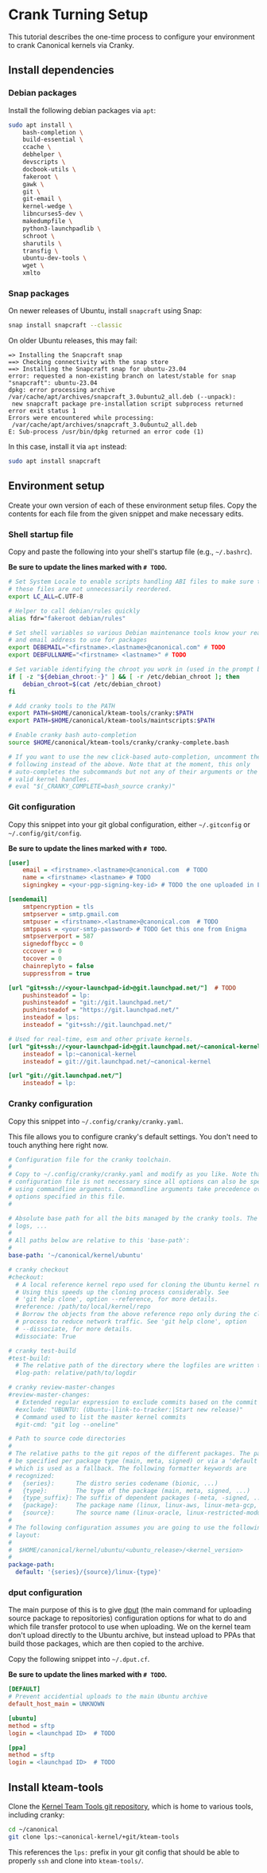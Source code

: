 # Crank Turning Setup

This tutorial describes the one-time process to configure your environment to crank Canonical kernels via Cranky.

## Install dependencies

### Debian packages
Install the following debian packages via `apt`:

```bash
sudo apt install \
    bash-completion \
    build-essential \
    ccache \
    debhelper \
    devscripts \
    docbook-utils \
    fakeroot \
    gawk \
    git \
    git-email \
    kernel-wedge \
    libncurses5-dev \
    makedumpfile \
    python3-launchpadlib \
    schroot \
    sharutils \
    transfig \
    ubuntu-dev-tools \
    wget \
    xmlto
```

### Snap packages

<!--TODO figure out *which* versions of Ubuntu need the legacy install-->
On newer releases of Ubuntu, install `snapcraft` using Snap:
```bash
snap install snapcraft --classic
```

On older Ubuntu releases, this may fail:

<!--text lang prevents strange highlighting-->
```text
=> Installing the Snapcraft snap
==> Checking connectivity with the snap store
==> Installing the Snapcraft snap for ubuntu-23.04
error: requested a non-existing branch on latest/stable for snap "snapcraft": ubuntu-23.04
dpkg: error processing archive /var/cache/apt/archives/snapcraft_3.0ubuntu2_all.deb (--unpack):
 new snapcraft package pre-installation script subprocess returned error exit status 1
Errors were encountered while processing:
 /var/cache/apt/archives/snapcraft_3.0ubuntu2_all.deb
E: Sub-process /usr/bin/dpkg returned an error code (1)
```

In this case, install it via `apt` instead:
```bash
sudo apt install snapcraft
```


## Environment setup

Create your own version of each of these environment setup files. Copy the
contents for each file from the given snippet and make necessary edits.

### Shell startup file

Copy and paste the following into your shell's startup file (e.g., `~/.bashrc`).

**Be sure to update the lines marked with `# TODO`.**

```bash
# Set System Locale to enable scripts handling ABI files to make sure that
# these files are not unnecessarily reordered.
export LC_ALL=C.UTF-8

# Helper to call debian/rules quickly
alias fdr="fakeroot debian/rules"

# Set shell variables so various Debian maintenance tools know your real name
# and email address to use for packages
export DEBEMAIL="<firstname>.<lastname>@canonical.com" # TODO
export DEBFULLNAME="<firstname> <lastname>" # TODO 

# Set variable identifying the chroot you work in (used in the prompt below)
if [ -z "${debian_chroot:-}" ] && [ -r /etc/debian_chroot ]; then
    debian_chroot=$(cat /etc/debian_chroot)
fi

# Add cranky tools to the PATH
export PATH=$HOME/canonical/kteam-tools/cranky:$PATH
export PATH=$HOME/canonical/kteam-tools/maintscripts:$PATH

# Enable cranky bash auto-completion
source $HOME/canonical/kteam-tools/cranky/cranky-complete.bash

# If you want to use the new click-based auto-completion, uncomment the
# following instead of the above. Note that at the moment, this only
# auto-completes the subcommands but not any of their arguments or the
# valid kernel handles.
# eval "$(_CRANKY_COMPLETE=bash_source cranky)"
```

### Git configuration

Copy this snippet into your git global configuration, either 
`~/.gitconfig` or `~/.config/git/config`.

**Be sure to update the lines marked with `# TODO`.**
```ini
[user]
	email = <firstname>.<lastname>@canonical.com  # TODO
	name = <firstname> <lastname> # TODO
	signingkey = <your-pgp-signing-key-id> # TODO the one uploaded in Launchpad

[sendemail]
	smtpencryption = tls
	smtpserver = smtp.gmail.com
	smtpuser = <firstname>.<lastname>@canonical.com  # TODO
	smtppass = <your-smtp-password> # TODO Get this one from Enigma
	smtpserverport = 587
	signedoffbycc = 0
	cccover = 0
	tocover = 0
	chainreplyto = false
	suppressfrom = true

[url "git+ssh://<your-launchpad-id>@git.launchpad.net/"]  # TODO 
	pushinsteadof = lp:
	pushinsteadof = "git://git.launchpad.net/"
	pushinsteadof = "https://git.launchpad.net/"
	insteadof = lps:
	insteadof = "git+ssh://git.launchpad.net/"

# Used for real-time, esm and other private kernels.
[url "git+ssh://<your-launchpad-id>@git.launchpad.net/~canonical-kernel"]  # TODO
	insteadof = lp:~canonical-kernel
	insteadof = git://git.launchpad.net/~canonical-kernel

[url "git://git.launchpad.net/"]
	insteadof = lp:

```

### Cranky configuration

Copy this snippet into `~/.config/cranky/cranky.yaml`.

This file allows you to configure cranky's default settings.
You don't need to touch anything here right now.

```yaml
# Configuration file for the cranky toolchain.
#
# Copy to ~/.config/cranky/cranky.yaml and modify as you like. Note that a
# configuration file is not necessary since all options can also be specified
# using commandline arguments. Commandline arguments take precedence over
# options specified in this file.
#

# Absolute base path for all the bits managed by the cranky tools. The repos,
# logs, ...
#
# All paths below are relative to this 'base-path':
#
base-path: '~/canonical/kernel/ubuntu'

# cranky checkout
#checkout:
  # A local reference kernel repo used for cloning the Ubuntu kernel repo.
  # Using this speeds up the cloning process considerably. See
  # 'git help clone', option --reference, for more details.
  #reference: /path/to/local/kernel/repo
  # Borrow the objects from the above reference repo only during the cloning
  # process to reduce network traffic. See 'git help clone', option
  # --dissociate, for more details.
  #dissociate: True

# cranky test-build
#test-build:
  # The relative path of the directory where the logfiles are written to.
  #log-path: relative/path/to/logdir

# cranky review-master-changes
#review-master-changes:
  # Extended regular expression to exclude commits based on the commit message
  #exclude: "UBUNTU: (Ubuntu-|link-to-tracker:|Start new release)"
  # Command used to list the master kernel commits
  #git-cmd: "git log --oneline"

# Path to source code directories
#
# The relative paths to the git repos of the different packages. The paths can
# be specified per package type (main, meta, signed) or via a 'default' entry
# which is used as a fallback. The following formatter keywords are
# recognized:
#   {series}:      The distro series codename (bionic, ...)
#   {type}:        The type of the package (main, meta, signed, ...)
#   {type_suffix}: The suffix of dependent packages (-meta, -signed, ...)
#   {package}:     The package name (linux, linux-aws, linux-meta-gcp, ...)
#   {source}:      The source name (linux-oracle, linux-restricted-modules-oracle, ...)
#
# The following configuration assumes you are going to use the following
# layout:
#
#  $HOME/canonical/kernel/ubuntu/<ubuntu_release>/<kernel_version>
#
package-path:
  default: '{series}/{source}/linux-{type}'
```

### dput configuration

The main purpose of this is to give [dput](https://manpages.debian.org/bookworm/dput/dput.1.en.html) 
(the main command for uploading source package to repositories) 
configuration options for what to do and which file transfer protocol 
to use when uploading. We on the kernel team don't upload directly 
to the Ubuntu archive, but instead upload to PPAs that build those 
packages, which are then copied to the archive.

Copy the following snippet into `~/.dput.cf`.

**Be sure to update the lines marked with `# TODO`.**
```ini
[DEFAULT]
# Prevent accidential uploads to the main Ubuntu archive
default_host_main = UNKNOWN

[ubuntu]
method = sftp
login = <launchpad ID>  # TODO

[ppa]
method = sftp
login = <launchpad ID>  # TODO

```

## Install kteam-tools

Clone the [Kernel Team Tools git repository](https://kernel.ubuntu.com/gitea/kernel/kteam-tools), 
which is home to various tools, including cranky:
```bash
cd ~/canonical
git clone lps:~canonical-kernel/+git/kteam-tools
```

This references the `lps:` prefix in your git config that should 
be able to properly `ssh` and clone into `kteam-tools/`.
